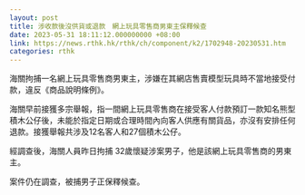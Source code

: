 ```yaml
---
layout: post
title: 涉收款後沒供貨或退款　網上玩具零售商男東主保釋候查
date: 2023-05-31 18:11:12.000000000 +08:00
link: https://news.rthk.hk/rthk/ch/component/k2/1702948-20230531.htm
categories: rthk
---
```


海關拘捕一名網上玩具零售商男東主，涉嫌在其網店售賣模型玩具時不當地接受付款，違反《商品說明條例》。

海關早前接獲多宗舉報，指一間網上玩具零售商在接受客人付款預訂一款知名熊型積木公仔後，未能於指定日期或合理時間內向客人供應有關貨品，亦沒有安排任何退款。接獲舉報共涉及12名客人和27個積木公仔。

經調查後，海關人員昨日拘捕 32歲懷疑涉案男子，他是該網上玩具零售商的男東主。

案件仍在調查，被捕男子正保釋候查。

